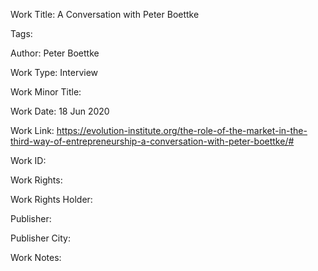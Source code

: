 Work Title: A Conversation with Peter Boettke 

Tags: 

Author: Peter Boettke

Work Type: Interview 

Work Minor Title:  

Work Date: 18 Jun 2020

Work Link: https://evolution-institute.org/the-role-of-the-market-in-the-third-way-of-entrepreneurship-a-conversation-with-peter-boettke/# 

Work ID:  

Work Rights:  

Work Rights Holder:  

Publisher:  

Publisher City:  

Work Notes: 

